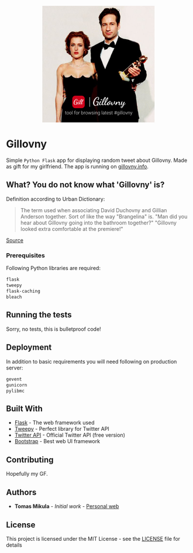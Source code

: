 <p style="text-align: center">
<img src="/logo.png?raw=true" alt="logo" width="307px" height="319px" />
</p>

# Gillovny 

Simple `Python Flask` app for displaying random tweet about Gillovny. Made as gift for my girlfriend. The app is running on [gillovny.info](http://gillovny.info).

## What? You do not know what 'Gillovny' is?
Definition according to Urban Dictionary:

> The term used when associating David Duchovny and Gillian Anderson together. Sort of like the way "Brangelina" is.
> "Man did you hear about Gillovny going into the bathroom together?" 
> "Gillovny looked extra comfortable at the premiere!" 

[Source](https://www.urbandictionary.com/define.php?term=Gillovny)

### Prerequisites

Following Python libraries are required:
```
flask
tweepy
flask-caching
bleach
```

## Running the tests

Sorry, no tests, this is bulletproof code!

## Deployment

In addition to basic requirements you will need following on production server:
```
gevent
gunicorn
pylibmc
```

## Built With

* [Flask](http://flask.pocoo.org) - The web framework used
* [Tweepy](https://tweepy.readthedocs.io/en/v3.5.0/) - Perfect library for Twitter API 
* [Twitter API](https://developer.twitter.com) - Official Twitter API (free version)
* [Bootstrap](https://getbootstrap.com) - Best web UI framework 

## Contributing

Hopefully my GF.

## Authors

* **Tomas Mikula** - *Initial work* - [Personal web](https://tomasmikula.cz)

## License

This project is licensed under the MIT License - see the [LICENSE](LICENSE) file for details

